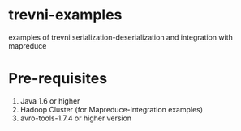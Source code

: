 trevni-examples
===============

examples of trevni serialization-deserialization and integration with mapreduce

Pre-requisites
================
1. Java 1.6 or higher
2. Hadoop Cluster (for Mapreduce-integration examples)
3. avro-tools-1.7.4 or higher version




